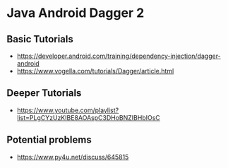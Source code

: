 # Java Android Dagger 2

## Basic Tutorials
- https://developer.android.com/training/dependency-injection/dagger-android
- https://www.vogella.com/tutorials/Dagger/article.html

## Deeper Tutorials
- https://www.youtube.com/playlist?list=PLgCYzUzKIBE8AOAspC3DHoBNZIBHbIOsC

## Potential problems
- https://www.py4u.net/discuss/645815

